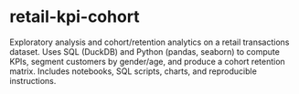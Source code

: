 # retail-kpi-cohort
Exploratory analysis and cohort/retention analytics on a retail transactions dataset. Uses SQL (DuckDB) and Python (pandas, seaborn) to compute KPIs, segment customers by gender/age, and produce a cohort retention matrix. Includes notebooks, SQL scripts, charts, and reproducible instructions.
